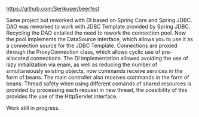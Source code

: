 https://github.com/Serikuser/beerfest

Same project but reworked with DI based on Spring Core and Spring JDBC.
DAO was reworked to work with JDBC Template provided by Spring JDBC. Recycling the DAO entailed the need to rework the connection pool.
Now the pool implements the DataSource interface, which allows you to use it as a connection source for the JDBC Template.
Connections are proxied through the ProxyConnection class, which allows cyclic use of pre-allocated connections.
The DI implementation allowed avoiding the use of lazy initialization via enam, as well as reducing the number of simultaneously existing objects, now commands receive services in the form of beans.
The main controller also receives commands in the form of beans. Thread safety when using different comands of shared resources is provided by processing each request in new thread, the possibility of this provides the use of the HttpServlet interface.

Work still in progress.
